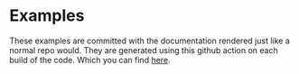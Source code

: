# Examples

These examples are committed with the documentation rendered just like a normal
repo would.  They are generated using this github action on each build of the code.
Which you can find [here](https://github.com/terraform-docs/terraform-docs-gh-actions/tree/master/.github/workflows/build.yml).

